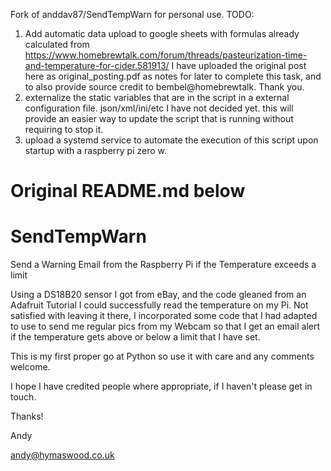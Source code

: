 Fork of anddav87/SendTempWarn for personal use.
TODO: 
1. Add automatic data upload to google sheets with formulas already calculated from 
  https://www.homebrewtalk.com/forum/threads/pasteurization-time-and-temperature-for-cider.581913/
    I have uploaded the original post here as original_posting.pdf as notes for later to complete this task, 
    and to also provide source credit to bembel@homebrewtalk. Thank you.
2. externalize the static variables that are in the script in a external configuration file. json/xml/ini/etc I have not decided yet. this will provide an easier way to update the script that is running without requiring to stop it.
3. upload a systemd service to automate the execution of this script upon startup with a raspberry pi zero w.


Original README.md below
============



SendTempWarn
============

Send a Warning Email from the Raspberry Pi if the Temperature exceeds a limit

Using a DS18B20 sensor I got from eBay, and the code gleaned from an Adafruit Tutorial I could successfully read the temperature on my Pi.  Not satisfied with leaving it there, I incorporated some code that I had adapted to use to send me regular pics from my Webcam so that I get an email alert if the temperature gets above or below a limit that I have set.

This is my first proper go at Python so use it with care and any comments welcome.

I hope I have credited people where appropriate, if I haven't please get in touch.

Thanks!

Andy

andy@hymaswood.co.uk

